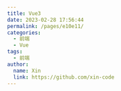 ```yaml
---
title: Vue3
date: 2023-02-28 17:56:44
permalink: /pages/e10e11/
categories:
  - 前端
  - Vue
tags:
  - 前端
author:
  name: Xin
  link: https://github.com/xin-code
---
```

